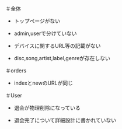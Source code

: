 ＃全体
- トップページがない

- admin,userで分けていない

- デバイスに関するURL等の記載がない

- disc,song,artist,label,genreが存在しない

＃orders
- indexとnewのURLが同じ

＃User
- 退会が物理削除になっている

- 退会完了について詳細設計に書かれていない
